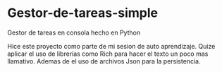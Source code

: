 # Gestor-de-tareas-simple
Gestor de tareas en consola hecho en Python

Hice este proyecto como parte de mi sesion de auto aprendizaje. Quize aplicar el uso de librerias como Rich para hacer el texto un poco mas llamativo. 
Ademas de el uso de archivos Json para la persistencia.
